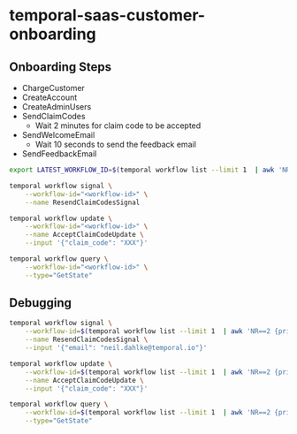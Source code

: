 # temporal-saas-customer-onboarding

## Onboarding Steps

- ChargeCustomer
- CreateAccount
- CreateAdminUsers
- SendClaimCodes
  - Wait 2 minutes for claim code to be accepted
- SendWelcomeEmail
  - Wait 10 seconds to send the feedback email
- SendFeedbackEmail

```bash
export LATEST_WORKFLOW_ID=$(temporal workflow list --limit 1  | awk 'NR==2 {print $2}')

temporal workflow signal \
    --workflow-id="<workflow-id>" \
    --name ResendClaimCodesSignal

temporal workflow update \
    --workflow-id="<workflow-id>" \
    --name AcceptClaimCodeUpdate \
    --input '{"claim_code": "XXX"}'

temporal workflow query \
    --workflow-id="<workflow-id>" \
    --type="GetState"
```

## Debugging

```bash
temporal workflow signal \
    --workflow-id=$(temporal workflow list --limit 1  | awk 'NR==2 {print $2}') \
    --name ResendClaimCodesSignal \
    --input '{"email": "neil.dahlke@temporal.io"}'

temporal workflow update \
    --workflow-id=$(temporal workflow list --limit 1  | awk 'NR==2 {print $2}') \
    --name AcceptClaimCodeUpdate \
    --input '{"claim_code": "XXX"}'

temporal workflow query \
    --workflow-id=$(temporal workflow list --limit 1  | awk 'NR==2 {print $2}') \
    --type="GetState"
```
